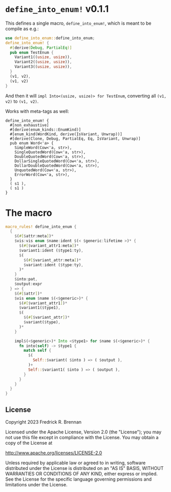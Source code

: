 # `define_into_enum!` v0.1.1

This defines a single macro, `define_into_enum!`, which is meant to be compile as e.g.:

```rust
use define_into_enum::define_into_enum;
define_into_enum! {
  #[derive(Debug, PartialEq)]
  pub enum TestEnum {
    Variant1((usize, usize)),
    Variant2((usize, usize)),
    Variant3((usize, usize)),
  }
  (v1, v2),
  (v1, v2)
}
```

And then it will `impl Into<(usize, usize)> for TestEnum`, converting all `(v1, v2)` to `(v1, v2)`.

Works with meta-tags as well:

```no_compile
define_into_enum! {
  #[non_exhaustive]
  #[derive(enum_kinds::EnumKind)]
  #[enum_kind(WordKind, derive(IsVariant, Unwrap))]
  #[derive(Clone, Debug, PartialEq, Eq, IsVariant, Unwrap)]
  pub enum Word<'a> {
    SimpleWord(Cow<'a, str>),
    SingleQuotedWord(Cow<'a, str>),
    DoubleQuotedWord(Cow<'a, str>),
    DollarSingleQuotedWord(Cow<'a, str>),
    DollarDoubleQuotedWord(Cow<'a, str>),
    UnquotedWord(Cow<'a, str>),
    ErrorWord(Cow<'a, str>),
  }
  ( s1 ),
  ( s1 )
}
```

# The macro
```rust
macro_rules! define_into_enum {
  {
    $(#[$attr:meta])*
    $vis:vis enum $name:ident $(< $generic:lifetime >)* {
      $(#[$variant_attr1:meta])*
      $variant1:ident ($type1:ty),
      $(
        $(#[$variant_attr:meta])*
        $variant:ident ($type:ty),
      )*
    }
    $into:pat,
    $output:expr
  } => {
    $(#[$attr])*
    $vis enum $name $(<$generic>)* {
      $(#[$variant_attr1])*
      $variant1($type1),
      $(
        $(#[$variant_attr])*
        $variant($type),
      )*
    }

    impl$(<$generic>)* Into <$type1> for $name $(<$generic>)* {
      fn into(self) -> $type1 {
        match self {
          $(
            Self::$variant( $into ) => ( $output ),
          )+
          Self::$variant1( $into ) => ( $output ),
        }
      }
    }
  }
}
```

## License

Copyright 2023 Fredrick R. Brennan

Licensed under the Apache License, Version 2.0 (the "License");
you may not use this file except in compliance with the License.
You may obtain a copy of the License at

  http://www.apache.org/licenses/LICENSE-2.0

Unless required by applicable law or agreed to in writing, software
distributed under the License is distributed on an "AS IS" BASIS,
WITHOUT WARRANTIES OR CONDITIONS OF ANY KIND, either express or implied.
See the License for the specific language governing permissions and
limitations under the License.
